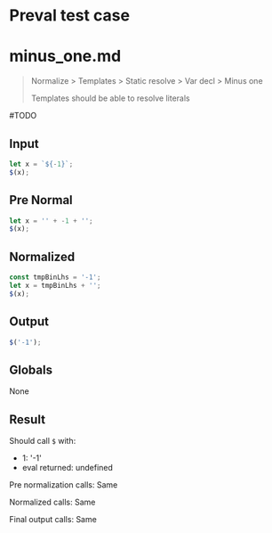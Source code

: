 # Preval test case

# minus_one.md

> Normalize > Templates > Static resolve > Var decl > Minus one
>
> Templates should be able to resolve literals

#TODO

## Input

`````js filename=intro
let x = `${-1}`;
$(x);
`````

## Pre Normal

`````js filename=intro
let x = '' + -1 + '';
$(x);
`````

## Normalized

`````js filename=intro
const tmpBinLhs = '-1';
let x = tmpBinLhs + '';
$(x);
`````

## Output

`````js filename=intro
$('-1');
`````

## Globals

None

## Result

Should call `$` with:
 - 1: '-1'
 - eval returned: undefined

Pre normalization calls: Same

Normalized calls: Same

Final output calls: Same
